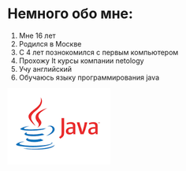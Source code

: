 # Немного обо мне:
1. Мне 16 лет
2. Родился в Москве
3. С 4 лет познокомился с первым компьютером
4. Прохожу It курсы компании netology
5. Учу английский
6. Обучаюсь языку программирования java
  
![java](Unknown.png)
